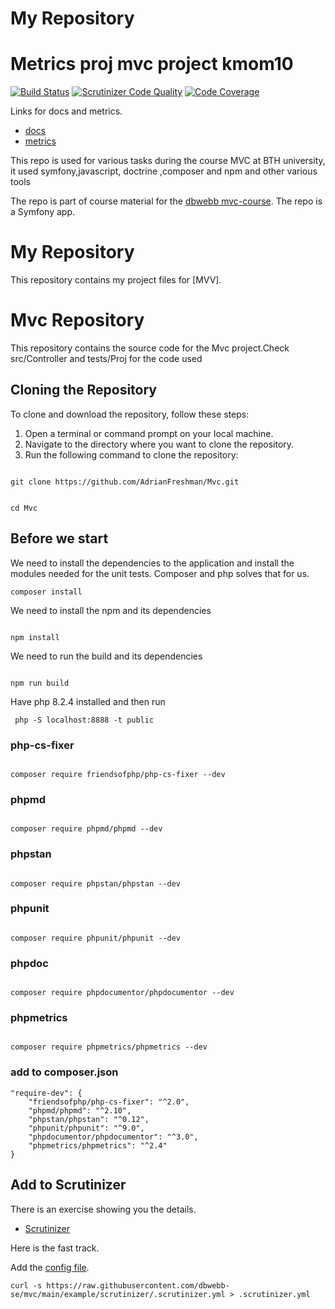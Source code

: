 # My Repository

# Metrics proj mvc project kmom10

[![Build Status](https://scrutinizer-ci.com/g/AdrianFreshman/Mvc/badges/build.png?b=main)](https://scrutinizer-ci.com/g/AdrianFreshman/Mvc/build-status/main)
[![Scrutinizer Code Quality](https://scrutinizer-ci.com/g/AdrianFreshman/Mvc/badges/quality-score.png?b=main)](https://scrutinizer-ci.com/g/AdrianFreshman/Mvc/?branch=main)
[![Code Coverage](https://scrutinizer-ci.com/g/AdrianFreshman/Mvc/badges/coverage.png?b=main)](https://scrutinizer-ci.com/g/AdrianFreshman/Mvc/?branch=main)

Links for docs and metrics.

-   [docs](https://www.student.bth.se/~adde22/dbwebb-kurser/mvc/me/report/docs/api/packages/App-Controller.html)
-   [metrics](https://www.student.bth.se/~adde22/dbwebb-kurser/mvc/me/report/docs/metrics/)

This repo is used for various tasks during the course MVC at BTH university, it used symfony,javascript, doctrine ,composer and npm and other various tools

The repo is part of course material for the [dbwebb mvc-course](https://github.com/dbwebb-se/mvc). The repo is a Symfony app.

# My Repository

This repository contains my project files for [MVV].

# Mvc Repository

This repository contains the source code for the Mvc project.Check src/Controller and tests/Proj for the code used

## Cloning the Repository

To clone and download the repository, follow these steps:

1. Open a terminal or command prompt on your local machine.
2. Navigate to the directory where you want to clone the repository.
3. Run the following command to clone the repository:

```

git clone https://github.com/AdrianFreshman/Mvc.git

```

```

cd Mvc

```

## Before we start

We need to install the dependencies to the application and install the modules needed for the unit tests. Composer and php solves that for us.

```
composer install

```


We need to install the npm and its dependencies

```

npm install

```

We need to run the build and its dependencies

```

npm run build

```

Have php 8.2.4 installed and then run

```
 php -S localhost:8888 -t public

```

### php-cs-fixer

```

composer require friendsofphp/php-cs-fixer --dev

```

### phpmd

```

composer require phpmd/phpmd --dev

```

### phpstan

```

composer require phpstan/phpstan --dev

```

### phpunit

```

composer require phpunit/phpunit --dev

```

### phpdoc

```

composer require phpdocumentor/phpdocumentor --dev

```

### phpmetrics

```

composer require phpmetrics/phpmetrics --dev

```

### add to composer.json

```
"require-dev": {
    "friendsofphp/php-cs-fixer": "^2.0",
    "phpmd/phpmd": "^2.10",
    "phpstan/phpstan": "^0.12",
    "phpunit/phpunit": "^9.0",
    "phpdocumentor/phpdocumentor": "^3.0",
    "phpmetrics/phpmetrics": "^2.4"
}

```

## Add to Scrutinizer

There is an exercise showing you the details.

-   [Scrutinizer](https://github.com/dbwebb-se/mvc/tree/main/example/scrutinizer)

Here is the fast track.

Add the [config file](https://github.com/dbwebb-se/mvc/blob/main/example/scrutinizer/.scrutinizer.yml).

```
curl -s https://raw.githubusercontent.com/dbwebb-se/mvc/main/example/scrutinizer/.scrutinizer.yml > .scrutinizer.yml
```
